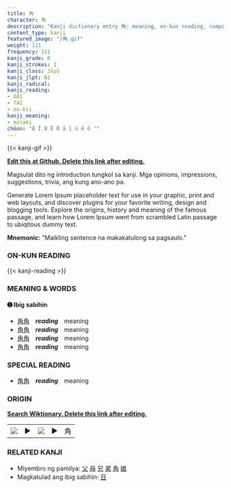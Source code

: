 ```yaml
---
title: 角
character: 角
description: "Kanji dictionary entry 角: meaning, on-kun reading, compounds, origin, related kanji"
content_type: kanji
featured_image: "/角.gif"
weight: 111
frequency: 111
kanji_grade: 0
kanji_strokes: 1
kanji_class: Jōyō
kanji_jlpt: N1
kanji_radical: 
kanji_reading: 
- DAI
- TAI
- oo-kii
kanji_meaning:
- malaki
chōon: "Ā Ī Ū Ē Ō ā ī ū ē ō ’"
---
```

[//]: # (Don't edit the line below. Kanji animated GIF code is automatically generated.)
{{< kanji-gif >}}

[//]: # (Edit below this line.)

**[Edit this at Github. Delete this link after editing.](https://github.com/tim0g/tim/tree/main/content/kanji/角/index.md)**

Magsulat dito ng introduction tungkol sa kanji. Mga opinions, impressions, suggestions, trivia, ang kung ano-ano pa.

Generate Lorem Ipsum placeholder text for use in your graphic, print and web layouts, and discover plugins for your favorite writing, design and blogging tools. Explore the origins, history and meaning of the famous passage, and learn how Lorem Ipsum went from scrambled Latin passage to ubiqitous dummy text.
 
**Mnemonic:** "Maikling sentence na makakatulong sa pagsaulo."

### ON-KUN READING

[//]: # (Don't edit the line below. ON-KUN READING code is automatically generated.)
{{< kanji-reading >}}

### MEANING & WORDS

#### ➊ **Ibig sabihin**
  - [角](../角)[角](../角)　***reading***　meaning
  - [角](../角)[角](../角)　***reading***　meaning
  - [角](../角)[角](../角)　***reading***　meaning
  - [角](../角)[角](../角)　***reading***　meaning

### SPECIAL READING
  - [角](../角)[角](../角)　***reading***　meaning

### ORIGIN

**[Search Wiktionary. Delete this link after editing.](https://wiktionary.org/wiki/角)**
<table class="kanji-table"><tr><td>
<img src="60px-角-bronze.svg.png">
</td><td>▶</td><td>
<img src="60px-角-oracle.svg.png">
</td><td>▶</td>
<td class="kanji-origin">角</td>
</tr></table>

### RELATED KANJI
- Miyembro ng pamilya: [父](../父) [母](../母) [兄](../兄) [弟](../弟) [角](../角) [娘](../娘)
- Magkatulad ang ibig sabihin: [日](../日)
